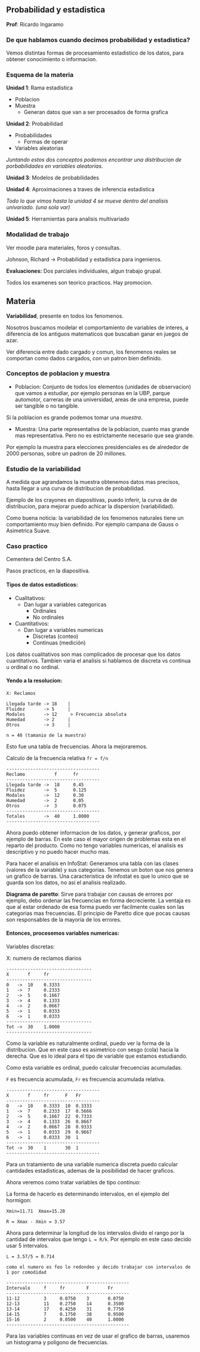 ## Probabilidad y estadistica
**Prof**: Ricardo Ingaramo

### De que hablamos cuando decimos probabilidad y estadistica?

Vemos distintas formas de procesamiento estadistico de los datos, para obtener conocimiento o informacion.

### Esquema de la materia

**Unidad 1**: Rama estadistica
- Poblacion
- Muestra
  - Generan datos que van a ser procesados de forma grafica

**Unidad 2**: Probabilidad
- Probabilidades
  - Formas de operar
- Variables aleatorias

_Juntando estos dos conceptos podemos encontrar una distribucion de porbabilidades en variables aleatorias._

**Unidad 3**: Modelos de probabilidades

**Unidad 4**: Aproximaciones a traves de inferencia estadistica

_Todo lo que vimos hasta la unidad 4 se mueve dentro del analisis univariado. (una sola var)_

**Unidad 5**: Herramientas para analisis multivariado

### Modalidad de trabajo

Ver moodle para materiales, foros y consultas.

Johnson, Richard -> Probabilidad y estadistica para ingenieros.

**Evaluaciones:** Dos parciales individuales, algun trabajo grupal.

Todos los examenes son teorico practicos. Hay promocion.

Materia
-------
**Variabilidad**, presente en todos los fenomenos.

Nosotros buscamos modelar el comportamiento de variables de interes, a diferencia de 
los antiguos matematicos que buscaban ganar en juegos de azar.

Ver diferencia entre dado cargado y comun, los fenomenos reales se comportan como dados cargados, con un patron 
bien definido.

### Conceptos de poblacion y muestra

- Poblacion: Conjunto de todos los elementos (unidades de observacion) que vamos a estudiar, por ejemplo personas en la UBP, parque automotor, carreras de una universidad, areas de una empresa, puede ser tangible o no tangible.

Si la poblacion es grande podemos tomar una _muestra_.

- Muestra: Una parte representativa de la poblacion, cuanto mas grande mas representativa. Pero no es estrictamente necesario que sea grande.

Por ejemplo la muestra para elecciones presidenciales es de alrededor de 2000 personas, sobre un padron de 20 millones.

### Estudio de la variabilidad

A medida que agrandamos la muestra obtenemos datos mas precisos, hasta llegar a una curva de distribucion de probabilidad.

Ejemplo de los crayones en diapositivas, puedo inferir, la curva de de distribucion, para mejorar puedo achicar la dispersion (variabilidad).

Como buena noticia: la variabilidad de los fenomenos naturales tiene un comportamiento muy bien definido. Por ejemplo campana de Gauss o Asimetrica Suave.

### Caso practico

Cementera del Centro S.A.

Pasos practicos, en la diapositiva.

#### Tipos de datos estadisticos:

- Cualitativos:
  - Dan lugar a variables categoricas
    - Ordinales
    - No ordinales
- Cuantitativos:
  - Dan lugar a variables numericas
    - Discretas (conteo)
    - Continuas (medición)

Los datos cualitativos son mas complicados de procesar que los datos cuantitativos. Tambien varia el analisis si hablamos de discreta vs continua u ordinal o no ordinal.

#### Yendo a la resolucion:

```
X: Reclamos

Llegada tarde -> 18    |
Fluidez       -> 5     |
Modales       -> 12     > Frecuencia absoluta
Humedad       -> 2     |
Otros         -> 3     |

n = 40 (tamanio de la muestra)
```

Esto fue una tabla de frecuencias. Ahora la mejoraremos.

Calculo de la frecuencia relativa `fr = f/n`

```
-----------------------------------
Reclamo           f      fr
-----------------------------------
Llegada tarde ->  18     0.45
Fluidez       ->  5      0.125
Modales       ->  12     0.30
Humedad       ->  2      0.05
Otros         ->  3      0.075
-----------------------------------
Totales       ->  40     1.0000
-----------------------------------
```

Ahora puedo obtener informacion de los datos, y generar graficos, por ejemplo de barras. En este caso el mayor origen de problemas esta en el reparto del producto. Como no tengo variables numericas, el analisis es descriptivo y no puedo hacer mucho mas.

Para hacer el analisis en InfoStat: Generamos una tabla con las clases (valores de la variable) y sus categorias. Tenemos un boton que nos genera un grafico de barras. Una caracteristica de infostat es que lo unico que se guarda son los datos, no asi el analisis realizado.

**Diagrama de paretto**: Sirve para trabajar con causas de errores por ejemplo, debo ordenar las frecuencias en forma decreciente. La ventaja es que al estar ordenado de esa forma puedo ver facilmente cuales son las categorias mas frecuencias. El principio de Paretto dice que pocas causas son responsables de la mayoria de los errores.

#### Entonces, procesemos variables numericas:

Variables discretas:

X: numero de reclamos diarios

```
--------------------------------
X       f     fr
--------------------------------
0   ->  10    0.3333
1   ->  7     0.2333
2   ->  5     0.1667
3   ->  4     0.1333
4   ->  2     0.0667
5   ->  1     0.0333
6   ->  1     0.0333
--------------------------------
Tot ->  30    1.0000 
--------------------------------
```

Como la variable es naturalmente ordinal, puedo ver la forma de la distribucion. Que en este caso es asimetrico con sesgo (cola) hacia la derecha. Que es lo ideal para el tipo de variable que estamos estudiando.

Como esta variable es ordinal, puedo calcular frecuencias acumuladas.

`F` es frecuencia acumulada, `Fr` es frecuencia acumulada relativa.

```
-----------------------------------
X       f     fr      F   Fr
-----------------------------------
0   ->  10    0.3333  10  0.3333
1   ->  7     0.2333  17  0.5666
2   ->  5     0.1667  22  0.7333
3   ->  4     0.1333  26  0.8667
4   ->  2     0.0667  28  0.9333
5   ->  1     0.0333  29  0.9667
6   ->  1     0.0333  30  1
-----------------------------------
Tot ->  30    1       30  1
-----------------------------------
```

Para un tratamiento de una variable numerica discreta puedo calcular cantidades estadisticas, ademas de la posibilidad de hacer graficos.

Ahora veremos como tratar variables de tipo _continuo_:

La forma de hacerlo es determinando intervalos, en el ejemplo del hormigon:

```
Xmin=11.71  Xmax=15.28

R = Xmax - Xmin = 3.57
```

Ahora para determinar la longitud de los intervalos divido el rango por la cantidad de intervalos que tengo `L = R/k`. Por ejemplo en este caso decido usar 5 intervalos.

```
L = 3.57/5 = 0.714

como el numero es feo lo redondeo y decido trabajar con intervalos de 1 por comodidad

----------------------------------------------
Intervalo     f     fr        F       Fr
----------------------------------------------
11-12         3     0.0750    3       0.0750
12-13         11    0.2750    14      0.3500
13-14         17    0.4250    31      0.7750
14-15         7     0.1750    38      0.9500
15-16         2     0.0500    40      1.0000
----------------------------------------------
```

Para las variables continuas en vez de usar el grafico de barras, usaremos un histograma y poligono de frecuencias.
